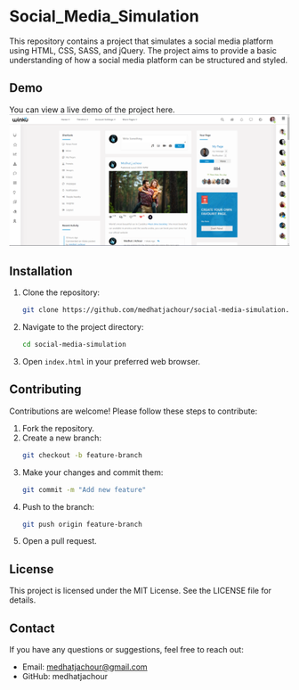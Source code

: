 # Social_Media_Simulation

This repository contains a project that simulates a social media platform using HTML, CSS, SASS, and jQuery. The project aims to provide a basic understanding of how a social media platform can be structured and styled.


## Demo

You can view a live demo of the project here.
![alt text](https://github.com/medhatjachour/Social_Media_Simulation/blob/main/img/d1.png?raw=true)
## Installation

1. Clone the repository:
    ```bash
    git clone https://github.com/medhatjachour/social-media-simulation.git
    ```
2. Navigate to the project directory:
    ```bash
    cd social-media-simulation
    ```
3. Open `index.html` in your preferred web browser.


## Contributing

Contributions are welcome! Please follow these steps to contribute:

1. Fork the repository.
2. Create a new branch:
    ```bash
    git checkout -b feature-branch
    ```
3. Make your changes and commit them:
    ```bash
    git commit -m "Add new feature"
    ```
4. Push to the branch:
    ```bash
    git push origin feature-branch
    ```
5. Open a pull request.

## License

This project is licensed under the MIT License. See the LICENSE file for details.

## Contact

If you have any questions or suggestions, feel free to reach out:

- Email: medhatjachour@gmail.com
- GitHub: medhatjachour
